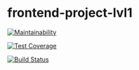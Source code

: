 # frontend-project-lvl1
[![Maintainability](https://api.codeclimate.com/v1/badges/6a7c559f8794cff0944a/maintainability)](https://codeclimate.com/github/ronin1991/frontend-project-lvl1/maintainability)

[![Test Coverage](https://api.codeclimate.com/v1/badges/a99a88d28ad37a79dbf6/test_coverage)](https://codeclimate.com/github/codeclimate/codeclimate/test_coverage)

[![Build Status](https://travis-ci.com/ronin1991/frontend-project-lvl1.svg?branch=master)](https://travis-ci.com/ronin1991/frontend-project-lvl1)
